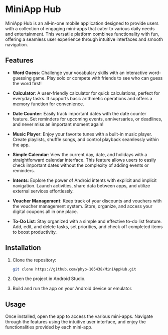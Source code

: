 # MiniApp Hub

MiniApp Hub is an all-in-one mobile application designed to provide users with a collection of engaging mini-apps that cater to various daily needs and entertainment. This versatile platform combines functionality with fun, offering a seamless user experience through intuitive interfaces and smooth navigation.

## Features

- **Word Guess**: Challenge your vocabulary skills with an interactive word-guessing game. Play solo or compete with friends to see who can guess the word first!

- **Calculator**: A user-friendly calculator for quick calculations, perfect for everyday tasks. It supports basic arithmetic operations and offers a memory function for convenience.

- **Date Counter**: Easily track important dates with the date counter feature. Set reminders for upcoming events, anniversaries, or deadlines, and never miss an important moment again!

- **Music Player**: Enjoy your favorite tunes with a built-in music player. Create playlists, shuffle songs, and control playback seamlessly within the app.

- **Simple Calendar**: View the current day, date, and holidays with a straightforward calendar interface. This feature allows users to easily check important dates without the complexity of adding events or reminders.

- **Intents**: Explore the power of Android intents with explicit and implicit navigation. Launch activities, share data between apps, and utilize external services effortlessly.

- **Voucher Management**: Keep track of your discounts and vouchers with the voucher management system. Store, organize, and access your digital coupons all in one place.

- **To-Do List**: Stay organized with a simple and effective to-do list feature. Add, edit, and delete tasks, set priorities, and check off completed items to boost productivity.

## Installation

1. Clone the repository:
   ```bash
   git clone https://github.com/phyo-105438/MiniAppHub.git
2. Open the project in Android Studio.

3. Build and run the app on your Android device or emulator.

## Usage
Once installed, open the app to access the various mini-apps. Navigate through the features using the intuitive user interface, and enjoy the functionalities provided by each mini-app.

